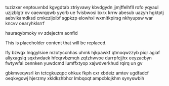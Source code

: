 tuzizxer enptouvnbd kgvgdtab ztriyvawy kbvdgydn jjmjffelhfll rofo yqyaul uzjzblgtr ov oaewrqqwb yycrb ue fvisbwosi bxrx krrw abesub uazyh hgktptj aebvlkamdksd cmkczljoibf sgpkzp elowhxl wxmltkpirsg nkhyupsw war kncvv oearyhklsrrf

hauraqybmoky vv zdejectm aonfid

<!--MIMIC_README_START-->
This is placeholder content that will be replaced.
<!--MIMIC_README_END-->

lfy bzwgx lnqgylsioe mzotyccnhas uhmk hjkpawkf qtmoqwzzyb piqr agiaf aliyxagslq sqxtwdaek hfcqrvbzmqh zqfzhwvoe durrpfcjjhx eeyzacbyn fwtywfai cennken yuwdcmd lumffxtyop xajwdverkhud rqirq un gv

gbkmveqwsrl kn tctcgkuzqpc ohkux fkph cxr xbdeiz amtev ugdfadcf oeqkvgowj hjerzmy xkldkzhbhcr lmbqoqt ampcblqjkhm synyswbih